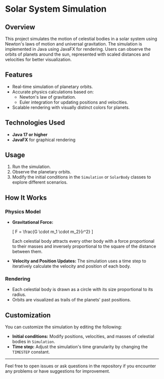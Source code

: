 # Solar System Simulation

## Overview
This project simulates the motion of celestial bodies in a solar system using Newton's laws of motion and universal gravitation. The simulation is implemented in Java using JavaFX for rendering. Users can observe the orbits of planets around the sun, represented with scaled distances and velocities for better visualization.

## Features
- Real-time simulation of planetary orbits.
- Accurate physics calculations based on:
  - Newton's law of gravitation.
  - Euler integration for updating positions and velocities.
- Scalable rendering with visually distinct colors for planets.

## Technologies Used
- **Java 17 or higher**
- **JavaFX** for graphical rendering

## Usage
1. Run the simulation.
2. Observe the planetary orbits.
3. Modify the initial conditions in the `Simulation` or `SolarBody` classes to explore different scenarios.

## How It Works
### Physics Model
- **Gravitational Force:**
  
  \[ F = \frac{G \cdot m_1 \cdot m_2}{r^2} \]
  
  Each celestial body attracts every other body with a force proportional to their masses and inversely proportional to the square of the distance between them.

- **Velocity and Position Updates:**
  The simulation uses a time step to iteratively calculate the velocity and position of each body.

### Rendering
- Each celestial body is drawn as a circle with its size proportional to its radius.
- Orbits are visualized as trails of the planets' past positions.

## Customization
You can customize the simulation by editing the following:
- **Initial conditions:**
  Modify positions, velocities, and masses of celestial bodies in `Simulation`.
- **Time step:**
  Adjust the simulation's time granularity by changing the `TIMESTEP` constant.

---

Feel free to open issues or ask questions in the repository if you encounter any problems or have suggestions for improvement.


